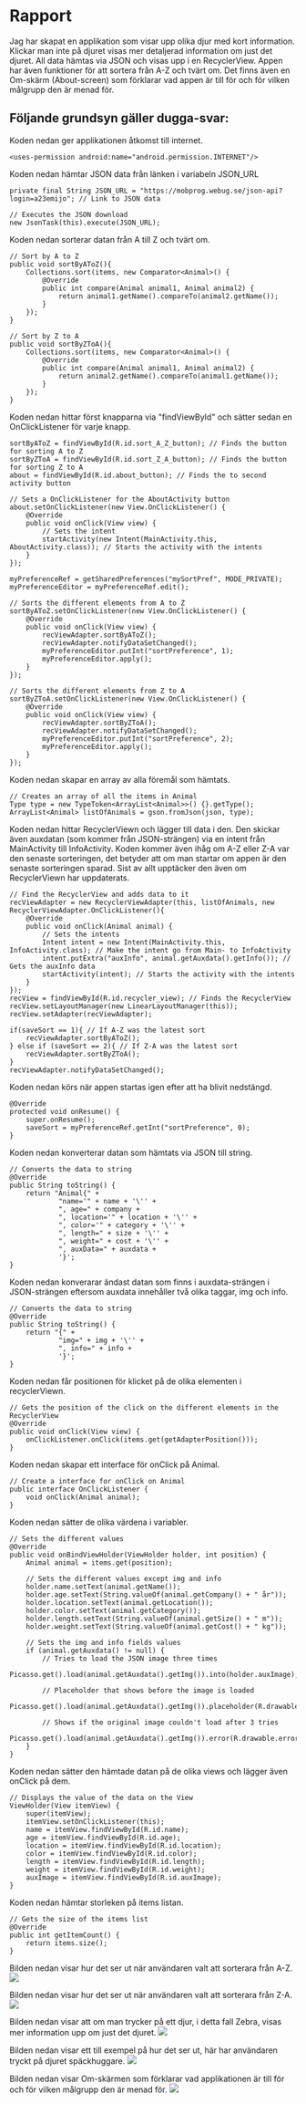 
# Rapport

Jag har skapat en applikation som visar upp olika djur med kort information. Klickar man inte på djuret
visas mer detaljerad information om just det djuret. All data hämtas via JSON och visas upp i en RecyclerView.
Appen har även funktioner för att sortera från A-Z och tvärt om. Det finns även en Om-skärm (About-screen)
som förklarar vad appen är till för och för vilken målgrupp den är menad för.

## Följande grundsyn gäller dugga-svar:

Koden nedan ger applikationen åtkomst till internet.
```
<uses-permission android:name="android.permission.INTERNET"/>
```

Koden nedan hämtar JSON data från länken i variabeln JSON_URL
```
private final String JSON_URL = "https://mobprog.webug.se/json-api?login=a23emijo"; // Link to JSON data

// Executes the JSON download
new JsonTask(this).execute(JSON_URL);
```

Koden nedan sorterar datan från A till Z och tvärt om.
```
// Sort by A to Z
public void sortByAToZ(){
    Collections.sort(items, new Comparator<Animal>() {
        @Override
        public int compare(Animal animal1, Animal animal2) {
            return animal1.getName().compareTo(animal2.getName());
        }
    });
}

// Sort by Z to A
public void sortByZToA(){
    Collections.sort(items, new Comparator<Animal>() {
        @Override
        public int compare(Animal animal1, Animal animal2) {
            return animal2.getName().compareTo(animal1.getName());
        }
    });
}
```

Koden nedan hittar först knapparna via "findViewById" och sätter sedan en OnClickListener för varje knapp.
```
sortByAToZ = findViewById(R.id.sort_A_Z_button); // Finds the button for sorting A to Z
sortByZToA = findViewById(R.id.sort_Z_A_button); // Finds the button for sorting Z to A
about = findViewById(R.id.about_button); // Finds the to second activity button

// Sets a OnClickListener for the AboutActivity button
about.setOnClickListener(new View.OnClickListener() {
    @Override
    public void onClick(View view) {
        // Sets the intent
        startActivity(new Intent(MainActivity.this, AboutActivity.class)); // Starts the activity with the intents
    }
});

myPreferenceRef = getSharedPreferences("mySortPref", MODE_PRIVATE);
myPreferenceEditor = myPreferenceRef.edit();

// Sorts the different elements from A to Z
sortByAToZ.setOnClickListener(new View.OnClickListener() {
    @Override
    public void onClick(View view) {
        recViewAdapter.sortByAToZ();
        recViewAdapter.notifyDataSetChanged();
        myPreferenceEditor.putInt("sortPreference", 1);
        myPreferenceEditor.apply();
    }
});

// Sorts the different elements from Z to A
sortByZToA.setOnClickListener(new View.OnClickListener() {
    @Override
    public void onClick(View view) {
        recViewAdapter.sortByZToA();
        recViewAdapter.notifyDataSetChanged();
        myPreferenceEditor.putInt("sortPreference", 2);
        myPreferenceEditor.apply();
    }
});
```

Koden nedan skapar en array av alla föremål som hämtats.
```
// Creates an array of all the items in Animal
Type type = new TypeToken<ArrayList<Animal>>() {}.getType();
ArrayList<Animal> listOfAnimals = gson.fromJson(json, type);
```

Koden nedan hittar RecyclerViewn och lägger till data i den. Den skickar även auxdatan (som kommer
från JSON-strängen) via en intent från MainActivity till InfoActivity. Koden kommer även ihåg
om A-Z eller Z-A var den senaste sorteringen, det betyder att om man startar om appen är den
senaste sorteringen sparad. Sist av allt upptäcker den även om RecyclerViewn har uppdaterats.
```
// Find the RecyclerView and adds data to it
recViewAdapter = new RecyclerViewAdapter(this, listOfAnimals, new RecyclerViewAdapter.OnClickListener(){
    @Override
    public void onClick(Animal animal) {
        // Sets the intents
        Intent intent = new Intent(MainActivity.this, InfoActivity.class); // Make the intent go from Main- to InfoActivity
        intent.putExtra("auxInfo", animal.getAuxdata().getInfo()); // Gets the auxInfo data
        startActivity(intent); // Starts the activity with the intents
    }
});
recView = findViewById(R.id.recycler_view); // Finds the RecyclerView
recView.setLayoutManager(new LinearLayoutManager(this));
recView.setAdapter(recViewAdapter);

if(saveSort == 1){ // If A-Z was the latest sort
    recViewAdapter.sortByAToZ();
} else if (saveSort == 2){ // If Z-A was the latest sort
    recViewAdapter.sortByZToA();
}
recViewAdapter.notifyDataSetChanged();
```

Koden nedan körs när appen startas igen efter att ha blivit nedstängd.
```
@Override
protected void onResume() {
    super.onResume();
    saveSort = myPreferenceRef.getInt("sortPreference", 0);
}
```

Koden nedan konverterar datan som hämtats via JSON till string.
```
// Converts the data to string
@Override
public String toString() {
    return "Animal{" +
            "name='" + name + '\'' +
            ", age=" + company +
            ", location='" + location + '\'' +
            ", color='" + category + '\'' +
            ", length=" + size + '\'' +
            ", weight=" + cost + '\'' +
            ", auxData=" + auxdata +
            '}';
}
```

Koden nedan konverarar ändast datan som finns i auxdata-strängen i JSON-strängen eftersom auxdata innehåller
två olika taggar, img och info.
```
// Converts the data to string
@Override
public String toString() {
    return "{" +
            "img=" + img + '\'' +
            ", info=" + info +
            '}';
}
```

Koden nedan får positionen för klicket på de olika elementen i recyclerViewn.
```
// Gets the position of the click on the different elements in the RecyclerView
@Override
public void onClick(View view) {
    onClickListener.onClick(items.get(getAdapterPosition()));
}
```

Koden nedan skapar ett interface för onClick på Animal.
```
// Create a interface for onClick on Animal
public interface OnClickListener {
    void onClick(Animal animal);
}
```

Koden nedan sätter de olika värdena i variabler.
```
// Sets the different values
@Override
public void onBindViewHolder(ViewHolder holder, int position) {
    Animal animal = items.get(position);

    // Sets the different values except img and info
    holder.name.setText(animal.getName());
    holder.age.setText(String.valueOf(animal.getCompany() + " år"));
    holder.location.setText(animal.getLocation());
    holder.color.setText(animal.getCategory());
    holder.length.setText(String.valueOf(animal.getSize() + " m"));
    holder.weight.setText(String.valueOf(animal.getCost() + " kg"));

    // Sets the img and info fields values
    if (animal.getAuxdata() != null) {
        // Tries to load the JSON image three times
        Picasso.get().load(animal.getAuxdata().getImg()).into(holder.auxImage);

        // Placeholder that shows before the image is loaded
        Picasso.get().load(animal.getAuxdata().getImg()).placeholder(R.drawable.ic_launcher_background).into(holder.auxImage);

        // Shows if the original image couldn't load after 3 tries
        Picasso.get().load(animal.getAuxdata().getImg()).error(R.drawable.error);
    }
}
```

Koden nedan sätter den hämtade datan på de olika views och lägger även onClick på dem.
```
// Displays the value of the data on the View
ViewHolder(View itemView) {
    super(itemView);
    itemView.setOnClickListener(this);
    name = itemView.findViewById(R.id.name);
    age = itemView.findViewById(R.id.age);
    location = itemView.findViewById(R.id.location);
    color = itemView.findViewById(R.id.color);
    length = itemView.findViewById(R.id.length);
    weight = itemView.findViewById(R.id.weight);
    auxImage = itemView.findViewById(R.id.auxImage);
}
```

Koden nedan hämtar storleken på items listan.
```
// Gets the size of the items list
@Override
public int getItemCount() {
    return items.size();
}
```

Bilden nedan visar hur det ser ut när användaren valt att sorterara från A-Z.
![](Screenshot_Elefant.jpg)

Bilden nedan visar hur det ser ut när användaren valt att sorterara från Z-A.
![](Screenshot_Zebra.jpg)

Bilden nedan visar att om man trycker på ett djur, i detta fall Zebra, visas mer information upp om just det djuret.
![](Screenshot_Zebra_Mer_Info.jpg)

Bilden nedan visar ett till exempel på hur det ser ut, här har användaren tryckt på djuret späckhuggare.
![](Screenshot_Späckhuggare_Mer_Info.jpg)

Bilden nedan visar Om-skärmen som förklarar vad applikationen är till för och för vilken målgrupp den är menad för.
![](Screenshot_About-skärm.jpg)
